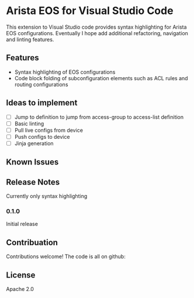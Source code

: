# Arista EOS for Visual Studio Code

This extension to Visual Studio code provides syntax highlighting for Arista EOS configurations.  Eventually I hope add additional refactoring, navigation and linting features.

## Features

* Syntax highlighting of EOS configurations
* Code block folding of subconfiguration elements such as ACL rules and routing configurations

## Ideas to implement

* [ ] Jump to definition to jump from access-group to access-list definition
* [ ] Basic linting
* [ ] Pull live configs from device
* [ ] Push configs to device
* [ ] Jinja generation

## Known Issues

## Release Notes

Currently only syntax highlighting

### 0.1.0

Initial release

## Contribuation

Contributions welcome!  The code is all on github:

## License

Apache 2.0
